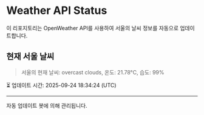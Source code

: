 
# Weather API Status

이 리포지토리는 OpenWeather API를 사용하여 서울의 날씨 정보를 자동으로 업데이트합니다.

## 현재 서울 날씨
> 서울의 현재 날씨: overcast clouds, 온도: 21.78°C, 습도: 99%

⏳ 업데이트 시간: 2025-09-24 18:34:24 (UTC)

---
자동 업데이트 봇에 의해 관리됩니다.
